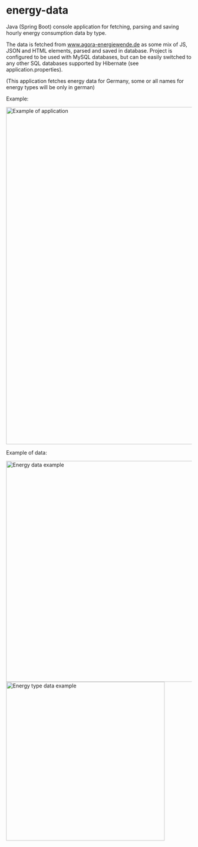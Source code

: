 # energy-data
Java (Spring Boot) console application for fetching, parsing and saving hourly energy consumption data by type.


The data is fetched from www.agora-energiewende.de as some mix of JS, JSON and HTML elements, parsed and saved in database.
Project is configured to be used with MySQL databases, but can be easily switched to any other SQL databases supported by Hibernate (see application.properties).

(This application fetches energy data for Germany, some or all names for energy types will be only in german)

Example:

<img width="913" alt="Example of application" src="https://user-images.githubusercontent.com/86569730/198019679-be474ea1-0dd8-4b81-b009-54f093007f86.png">



Example of data:

<img width="598" alt="Energy data example" src="https://user-images.githubusercontent.com/86569730/198019640-a0772f3c-3933-455c-affe-db547edb9a8f.png">

<img width="430" alt="Energy type data example" src="https://user-images.githubusercontent.com/86569730/198019576-28584b4d-588f-43fd-b5c6-9f4c96db02c0.png">
